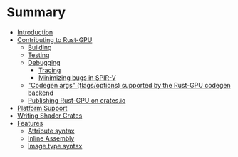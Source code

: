 # Summary

- [Introduction](./introduction.md)
- [Contributing to Rust-GPU]()
  - [Building](./building-rust-gpu.md)
  - [Testing](./testing.md)
  - [Debugging](./tracing)
    - [Tracing](./tracing.md)
    - [Minimizing bugs in SPIR-V](./spirv-minimization.md)
  - ["Codegen args" (flags/options) supported by the Rust-GPU codegen backend](./codegen-args.md)
  - [Publishing Rust-GPU on crates.io](./publishing-rust-gpu.md)
- [Platform Support](./platform-support.md)
- [Writing Shader Crates](./writing-shader-crates.md)
- [Features]()
  - [Attribute syntax](./attributes.md)
  - [Inline Assembly](./inline-asm.md)
  - [Image type syntax](./image.md)
